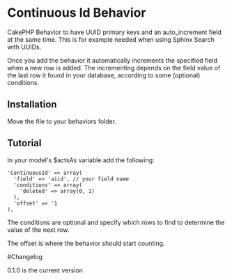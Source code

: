 # Continuous Id Behavior

CakePHP Behavior to have UUID primary keys and an auto_increment field at the same time.
This is for example needed when using Sphinx Search with UUIDs.

Once you add the behavior it automatically increments the specified field when a new row is added.
The incrementing depends on the field value of the last row it found in your database, according to some (optional) conditions.

## Installation

Move the file to your behaviors folder.

## Tutorial

In your model's $actsAs variable add the following:

    'ContinuousId' => array(
      'field' => 'aiid', // your field name
      'conditions' => array(
        'deleted' => array(0, 1)
      ),
      'offset' => '1
    ),

The conditions are optional and specify which rows to find to determine the value of the next row.

The offset is where the behavior should start counting.


#Changelog

0.1.0 is the current version